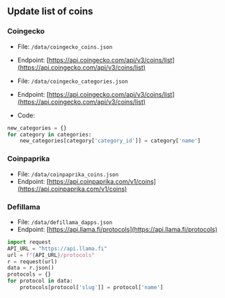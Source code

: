 ## Update list of coins

### Coingecko

- File: `/data/coingecko_coins.json`
- Endpoint: [https://api.coingecko.com/api/v3/coins/list](https://api.coingecko.com/api/v3/coins/list)

- File: `/data/coingecko_categories.json`
- Endpoint: [https://api.coingecko.com/api/v3/coins/list](https://api.coingecko.com/api/v3/coins/list)
- Code:

```python
new_categories = {}
for category in categories:
    new_categories[category['category_id']] = category['name']
```

### Coinpaprika

- File: `/data/coinpaprika_coins.json`
- Endpoint: [https://api.coinpaprika.com/v1/coins](https://api.coinpaprika.com/v1/coins)

### Defillama

- File: `/data/defillama_dapps.json`
- Endpoint: [https://api.llama.fi/protocols](https://api.llama.fi/protocols)

```python
import request
API_URL = "https://api.llama.fi"
url = f"{API_URL}/protocols"
r = request(url)
data = r.json()
protocols = {}
for protocol in data:
    protocols[protocol['slug']] = protocol['name']
```
